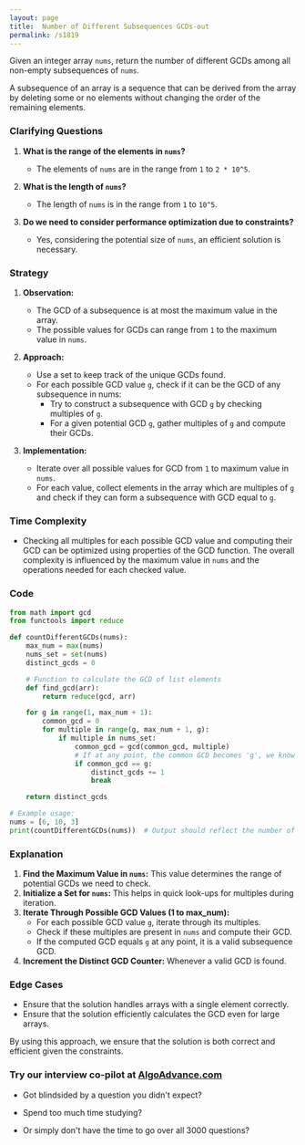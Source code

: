 ```yaml
---
layout: page
title:  Number of Different Subsequences GCDs-out
permalink: /s1819
---
```


Given an integer array `nums`, return the number of different GCDs among all non-empty subsequences of `nums`.

A subsequence of an array is a sequence that can be derived from the array by deleting some or no elements without changing the order of the remaining elements.

### Clarifying Questions

1. **What is the range of the elements in `nums`?**
   - The elements of `nums` are in the range from `1` to `2 * 10^5`.

2. **What is the length of `nums`?**
   - The length of `nums` is in the range from `1` to `10^5`.

3. **Do we need to consider performance optimization due to constraints?**
   - Yes, considering the potential size of `nums`, an efficient solution is necessary.

### Strategy

1. **Observation:**
   - The GCD of a subsequence is at most the maximum value in the array.
   - The possible values for GCDs can range from `1` to the maximum value in `nums`.

2. **Approach:**
   - Use a set to keep track of the unique GCDs found.
   - For each possible GCD value `g`, check if it can be the GCD of any subsequence in nums:
     - Try to construct a subsequence with GCD `g` by checking multiples of `g`.
     - For a given potential GCD `g`, gather multiples of `g` and compute their GCDs.

3. **Implementation:**
   - Iterate over all possible values for GCD from `1` to maximum value in `nums`.
   - For each value, collect elements in the array which are multiples of `g` and check if they can form a subsequence with GCD equal to `g`.

### Time Complexity

- Checking all multiples for each possible GCD value and computing their GCD can be optimized using properties of the GCD function. The overall complexity is influenced by the maximum value in `nums` and the operations needed for each checked value.

### Code

```python
from math import gcd
from functools import reduce

def countDifferentGCDs(nums):
    max_num = max(nums)
    nums_set = set(nums)
    distinct_gcds = 0

    # Function to calculate the GCD of list elements
    def find_gcd(arr):
        return reduce(gcd, arr)

    for g in range(1, max_num + 1):
        common_gcd = 0
        for multiple in range(g, max_num + 1, g):
            if multiple in nums_set:
                common_gcd = gcd(common_gcd, multiple)
                # If at any point, the common GCD becomes 'g', we know 'g' is achievable
                if common_gcd == g:
                    distinct_gcds += 1
                    break

    return distinct_gcds

# Example usage:
nums = [6, 10, 3]
print(countDifferentGCDs(nums))  # Output should reflect the number of unique GCDs of subsequences
```

### Explanation

1. **Find the Maximum Value in `nums`:** This value determines the range of potential GCDs we need to check.
2. **Initialize a Set for `nums`:** This helps in quick look-ups for multiples during iteration.
3. **Iterate Through Possible GCD Values (1 to max_num):** 
   - For each possible GCD value `g`, iterate through its multiples.
   - Check if these multiples are present in `nums` and compute their GCD.
   - If the computed GCD equals `g` at any point, it is a valid subsequence GCD.
4. **Increment the Distinct GCD Counter:** Whenever a valid GCD is found.

### Edge Cases

- Ensure that the solution handles arrays with a single element correctly.
- Ensure that the solution efficiently calculates the GCD even for large arrays.

By using this approach, we ensure that the solution is both correct and efficient given the constraints.


### Try our interview co-pilot at [AlgoAdvance.com](https://algoAdvance.com)

- Got blindsided by a question you didn't expect?

- Spend too much time studying?

- Or simply don't have the time to go over all 3000 questions?

